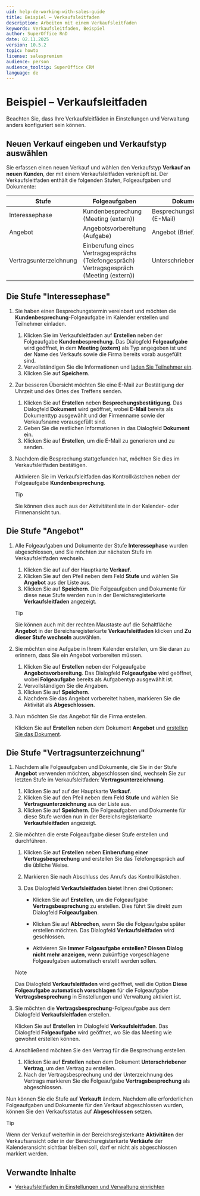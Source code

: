 ```yaml
---
uid: help-de-working-with-sales-guide
title: Beispiel – Verkaufsleitfaden
description: Arbeiten mit einem Verkaufsleitfaden
keywords: Verkaufsleitfaden, Beispiel
author: SuperOffice RnD
date: 02.11.2025
version: 10.5.2
topic: howto
license: salespremium
audience: person
audience_tooltip: SuperOffice CRM
language: de
---
```


# Beispiel – Verkaufsleitfaden

Beachten Sie, dass Ihre Verkaufsleitfäden in Einstellungen und Verwaltung anders konfiguriert sein können.

## Neuen Verkauf eingeben und Verkaufstyp auswählen

Sie erfassen einen neuen Verkauf und wählen den Verkaufstyp **Verkauf an neuen Kunden**, der mit einem Verkaufsleitfaden verknüpft ist. Der Verkaufsleitfaden enthält die folgenden Stufen, Folgeaufgaben und Dokumente:

| Stufe | Folgeaufgaben | Dokumente |
|---|---|---|
| Interessephase | Kundenbesprechung (Meeting (extern)) | Besprechungsbestätigung (E-Mail) |
| Angebot | Angebotsvorbereitung (Aufgabe) | Angebot (Brief) |
| Vertragsunterzeichnung | Einberufung eines Vertragsgesprächs (Telefongespräch)<br /> Vertragsgespräch (Meeting (extern)) | Unterschriebener Vertrag |

## Die Stufe "Interessephase"

1. Sie haben einen Besprechungstermin vereinbart und möchten die **Kundenbesprechung**-Folgeaufgabe im Kalender erstellen und Teilnehmer einladen.

    1. Klicken Sie im Verkaufsleitfaden auf **Erstellen** neben der Folgeaufgabe **Kundenbesprechung**.
        Das Dialogfeld **Folgeaufgabe** wird geöffnet, in dem **Meeting (extern)** als Typ angegeben ist und der Name des Verkaufs sowie die Firma bereits vorab ausgefüllt sind.
    2. Vervollständigen Sie die Informationen und [laden Sie Teilnehmer ein][1].
    3. Klicken Sie auf **Speichern**.

2. Zur besseren Übersicht möchten Sie eine E-Mail zur Bestätigung der Uhrzeit und des Ortes des Treffens senden.

    1. Klicken Sie auf **Erstellen** neben **Besprechungsbestätigung**.
        Das Dialogfeld **Dokument** wird geöffnet, wobei **E-Mail** bereits als Dokumenttyp ausgewählt und der Firmenname sowie der Verkaufsname vorausgefüllt sind.
    2. Geben Sie die restlichen Informationen in das Dialogfeld **Dokument** ein.
    3. Klicken Sie auf **Erstellen**, um die E-Mail zu generieren und zu senden.

3. Nachdem die Besprechung stattgefunden hat, möchten Sie dies im Verkaufsleitfaden bestätigen.

    Aktivieren Sie im Verkaufsleitfaden das Kontrollkästchen neben der Folgeaufgabe **Kundenbesprechung**.

    > [!TIP]
    > Sie können dies auch aus der Aktivitätenliste in der Kalender- oder Firmenansicht tun.

## Die Stufe "Angebot"

1. Alle Folgeaufgaben und Dokumente der Stufe **Interessephase** wurden abgeschlossen, und Sie möchten zur nächsten Stufe im Verkaufsleitfaden wechseln.

    1. Klicken Sie auf <i class="ph ph-pencil-simple" aria-label="Bearbeiten"></i> auf der Hauptkarte **Verkauf**.
    2. Klicken Sie auf den Pfeil neben dem Feld **Stufe** und wählen Sie **Angebot** aus der Liste aus.
    3. Klicken Sie auf **Speichern**.
        Die Folgeaufgaben und Dokumente für diese neue Stufe werden nun in der Bereichsregisterkarte **Verkaufsleitfaden** angezeigt.

    > [!TIP]
    > Sie können auch mit der rechten Maustaste auf die Schaltfläche **Angebot** in der Bereichsregisterkarte **Verkaufsleitfaden** klicken und **Zu dieser Stufe wechseln** auswählen.

2. Sie möchten eine Aufgabe in Ihrem Kalender erstellen, um Sie daran zu erinnern, dass Sie ein Angebot vorbereiten müssen.

    1. Klicken Sie auf **Erstellen** neben der Folgeaufgabe **Angebotsvorbereitung**.
        Das Dialogfeld **Folgeaufgabe** wird geöffnet, wobei **Folgeaufgabe** bereits als Aufgabentyp ausgewählt ist.
    2. Vervollständigen Sie die Angaben.
    3. Klicken Sie auf **Speichern**.
    4. Nachdem Sie das Angebot vorbereitet haben, markieren Sie die Aktivität als **Abgeschlossen**.

3. Nun möchten Sie das Angebot für die Firma erstellen.

    Klicken Sie auf **Erstellen** neben dem Dokument **Angebot** und [erstellen Sie das Dokument][3].

## Die Stufe "Vertragsunterzeichnung"

1. Nachdem alle Folgeaufgaben und Dokumente, die Sie in der Stufe **Angebot** verwenden möchten, abgeschlossen sind, wechseln Sie zur letzten Stufe im Verkaufsleitfaden: **Vertragsunterzeichnung**.

    1. Klicken Sie auf <i class="ph ph-pencil-simple" aria-label="Bearbeiten"></i> auf der Hauptkarte **Verkauf**.
    2. Klicken Sie auf den Pfeil neben dem Feld **Stufe** und wählen Sie **Vertragsunterzeichnung** aus der Liste aus.
    3. Klicken Sie auf **Speichern**.
        Die Folgeaufgaben und Dokumente für diese Stufe werden nun in der Bereichsregisterkarte **Verkaufsleitfaden** angezeigt.

2. Sie möchten die erste Folgeaufgabe dieser Stufe erstellen und durchführen.

    1. Klicken Sie auf **Erstellen** neben **Einberufung einer Vertragsbesprechung** und erstellen Sie das Telefongespräch auf die übliche Weise.

    2. Markieren Sie nach Abschluss des Anrufs das Kontrollkästchen.

    3. Das Dialogfeld **Verkaufsleitfaden** bietet Ihnen drei Optionen:

        * Klicken Sie auf **Erstellen**, um die Folgeaufgabe **Vertragsbesprechung** zu erstellen. Dies führt Sie direkt zum Dialogfeld **Folgeaufgaben**.

        * Klicken Sie auf **Abbrechen**, wenn Sie die Folgeaufgabe später erstellen möchten. Das Dialogfeld **Verkaufsleitfaden** wird geschlossen.

        * Aktivieren Sie **Immer Folgeaufgabe erstellen? Diesen Dialog nicht mehr anzeigen**, wenn zukünftige vorgeschlagene Folgeaufgaben automatisch erstellt werden sollen.

    > [!NOTE]
    > Das Dialogfeld **Verkaufsleitfaden** wird geöffnet, weil die Option **Diese Folgeaufgabe automatisch vorschlagen** für die Folgeaufgabe **Vertragsbesprechung** in Einstellungen und Verwaltung aktiviert ist.

3. Sie möchten die **Vertragsbesprechung**-Folgeaufgabe aus dem Dialogfeld **Verkaufsleitfaden** erstellen.

    Klicken Sie auf **Erstellen** im Dialogfeld **Verkaufsleitfaden**.
    Das Dialogfeld **Folgeaufgabe** wird geöffnet, wo Sie das Meeting wie gewohnt erstellen können.

4. Anschließend möchten Sie den Vertrag für die Besprechung erstellen.

    1. Klicken Sie auf **Erstellen** neben dem Dokument **Unterschriebener Vertrag**, um den Vertrag zu erstellen.
    2. Nach der Vertragsbesprechung und der Unterzeichnung des Vertrags markieren Sie die Folgeaufgabe **Vertragsbesprechung** als abgeschlossen.

Nun können Sie die Stufe auf **Verkauft** ändern. Nachdem alle erforderlichen Folgeaufgaben und Dokumente für den Verkauf abgeschlossen wurden, können Sie den Verkaufsstatus auf **Abgeschlossen** setzen.

> [!TIP]
> Wenn der Verkauf weiterhin in der Bereichsregisterkarte **Aktivitäten** der Verkaufsansicht oder in der Bereichsregisterkarte **Verkäufe** der Kalenderansicht sichtbar bleiben soll, darf er nicht als abgeschlossen markiert werden.

## Verwandte Inhalte

* [Verkaufsleitfaden in Einstellungen und Verwaltung einrichten][4]

<!-- Referenzierte Links -->
[1]: ../../diary/learn/invitation/add-attendee.md
[3]: ../../document/learn/edit.md
[4]: ../admin/create-sales-guide.md

